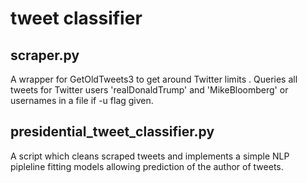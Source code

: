 # tweet classifier

## scraper.py

A wrapper for GetOldTweets3 to get around Twitter limits . Queries all tweets for Twitter users 'realDonaldTrump' and 'MikeBloomberg' or usernames in a file if -u flag given.

## presidential_tweet_classifier.py

A script which cleans scraped tweets and implements a simple NLP pipleline fitting models allowing prediction of the author of tweets.

